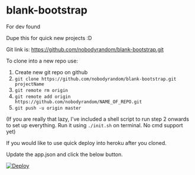 # blank-bootstrap
For dev found

Dupe this for quick new projects :D

Git link is: https://github.com/nobodyrandom/blank-bootstrap.git

To clone into a new repo use:

1. Create new git repo on github
2. `git clone https://github.com/nobodyrandom/blank-bootstrap.git projectName`
3. `git remote rm origin`
4. `git remote add origin https://github.com/nobodyrandom/NAME_OF_REPO.git`
5. `git push -u origin master`

(If you are really that lazy, I've included a shell script to run step 2 onwards to set up everything. Run it using `./init.sh` on terminal. No cmd support yet)

If you would like to use quick deploy into heroku after you cloned.

Update the app.json and click the below button.

[![Deploy](https://www.herokucdn.com/deploy/button.svg)](https://heroku.com/deploy)
